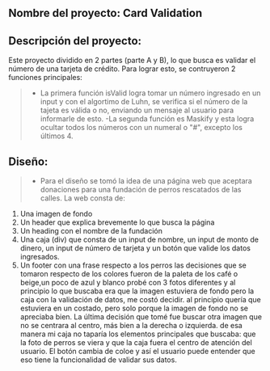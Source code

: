 ## Nombre del proyecto: Card Validation 
## Descripción del proyecto:
Este proyecto dividido en 2 partes (parte A y B), lo que busca es validar el número de una tarjeta de crédito. Para lograr esto, se contruyeron 2 funciones principales:
> - La primera función isValid logra tomar un número ingresado en un input y con el algortimo de Luhn, se verifica si el número de la tajeta es válida o no, enviando un mensaje al usuario para informarle de esto.
>-La segunda función es Maskify y esta logra ocultar todos los números con un numeral o "#", excepto los últimos 4. 
## Diseño:
>- Para el diseño se tomó la idea de una página web que aceptara donaciones para una fundación de perros rescatados de las calles. La web consta de:
1. Una imagen de fondo
2. Un header que explica brevemente lo que busca la página
3. Un heading con el nombre de la fundación 
4. Una caja (div) que consta de un input de nombre, un input de monto de dinero, un input de número de tarjeta y un botón que valide los datos ingresados.
5. Un footer con una frase respecto a los perros
las decisiones que se tomaron respecto de los colores fueron de la paleta de los café o beige,un poco de azul y blanco probé con 3 fotos diferentes y al principio lo que buscaba era que la imagen estuviera de fondo pero la caja con la validación de datos, me costó decidir. al principio quería que estuviera en un costado, pero solo porque la imagen de fondo no se apreciaba bien. La última decisión que tomé fue buscar otra imagen que no se centrara al centro, más bien a la derecha o izquierda. de esa manera mi caja no taparía los elementos principales que buscaba: que la foto de perros se viera y que la caja fuera el centro de atención del usuario. El botón cambia de coloe y así el usuario puede entender que eso tiene la funcionalidad de validar sus datos.
